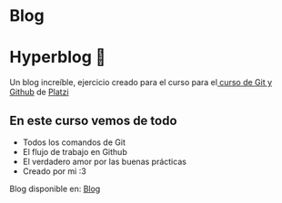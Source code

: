 # Blog
# Hyperblog 💚
Un blog increíble, ejercicio creado para el curso para el[ curso de Git y Github](https://platzi.com/cursos/git-github/ " curso de Git y Github") de [Platzi](https://platzi.com/ "Platzi")

## En este curso vemos de todo
* Todos los comandos de Git
* El flujo de trabajo en Github
* El verdadero amor por las buenas prácticas
* Creado por mi :3

Blog disponible en: [Blog](https://anamar202002.github.io/Blog/articulo.html)
